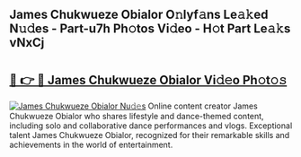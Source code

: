 ## James Chukwueze Obialor O𝚗lyf𝚊ns Le𝚊𝚔ed N𝚞𝚍es - Part-u7h Ph𝚘tos Vi𝚍eo - H𝚘t Part Le𝚊𝚔s vNxCj

# <h2><a href="http://hf10ai.feru.top/?c=James+Chukwueze+Obialor">🔗 👉 🔴 James Chukwueze Obialor Vi𝚍𝚎o Ph𝚘t𝚘𝚜</a></h2>

[![James Chukwueze Obialor Nu𝚍𝚎s](https://i.imgur.com/0TWrTi3.gif)](http://hf10ai.feru.top/?c=James+Chukwueze+Obialor)
Online content creator James Chukwueze Obialor who shares lifestyle and dance-themed content, including solo and collaborative dance performances and vlogs. Exceptional talent James Chukwueze Obialor, recognized for their remarkable skills and achievements in the world of entertainment. 
